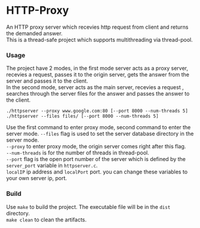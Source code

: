 # HTTP-Proxy
An HTTP proxy server which recevies http request from client and returns the demanded answer. <br/>
This is a thread-safe project which supports multithreading via thread-pool. <br/>

### Usage
The project have 2 modes, in the first mode server acts as a proxy server, recevies a request, passes it to the origin server, gets the answer from the server and passes it to the client.</br>
In the second mode, server acts as the main server, recevies a request , searches through the server files for the answer and passes the answer to the client.<br/>
```
./httpserver --proxy www.google.com:80 [--port 8000 --num-threads 5]
./httpserver --files files/ [--port 8000 --num-threads 5]
```
Use the first command to enter proxy mode, second command to enter the server mode.
`--files` flag is used to set the server database directory in the server mode.</br>
`--proxy` to enter proxy mode, the origin server comes right after this flag.<br/>
`--num-threads` is for the number of threads in thread-pool.</br>
`--port` flag is the open port number of the server which is defined by the `server_port` variable in `httpserver.c`.<br/>
`localIP` ip address and `localPort` port. you can change these variables to your own server ip, port.
### Build
Use `make` to build the project. The executable file will be in the `dist` directory. <br/>
`make clean` to clean the artifacts. <br/>
